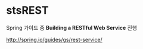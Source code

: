 # stsREST

Spring 가이드 중 **Building a RESTful Web Service** 진행

http://spring.io/guides/gs/rest-service/

